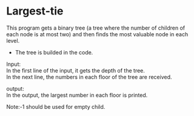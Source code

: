 # Largest-tie
This program gets a binary tree (a tree where the number of children of each node is at most two) and then finds the most valuable node in each level.  
* The tree is builded in the code.

Input:  
In the first line of the input, it gets the depth of the tree.   
In the next line, the numbers in each floor of the tree are received.  

output:  
In the output, the largest number in each floor is printed.  

Note:-1 should be used for empty child.

